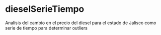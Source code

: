 # dieselSerieTiempo
Analisis del cambio en el precio del diesel para el estado de Jalisco como serie de tiempo para determinar outliers
